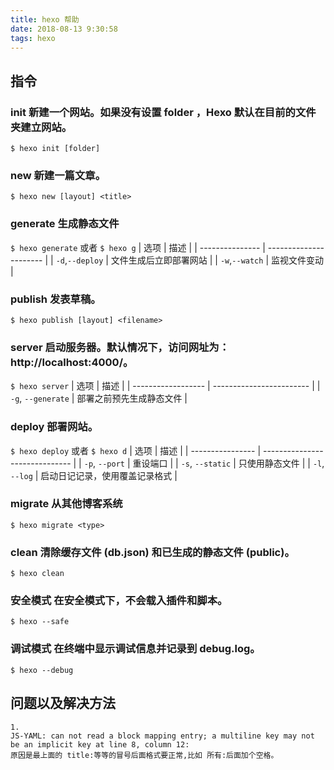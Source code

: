 ```yaml
---
title: hexo 帮助
date: 2018-08-13 9:30:58
tags: hexo
---
```


## 指令

### init 新建一个网站。如果没有设置 folder ，Hexo 默认在目前的文件夹建立网站。
`$ hexo init [folder]`

### new 新建一篇文章。
`$ hexo new [layout] <title>`

### generate 生成静态文件
`$ hexo generate` 或者 `$ hexo g`
| 选项            | 描述                   |
| --------------- | ---------------------- |
| `-d`,`--deploy` | 文件生成后立即部署网站 |
| `-w`,`--watch`  | 监视文件变动           |

### publish 发表草稿。
`$ hexo publish [layout] <filename>`

### server 启动服务器。默认情况下，访问网址为：http://localhost:4000/。
`$ hexo server`
| 选项               | 描述                     |
| ------------------ | ------------------------ |
| `-g`, `--generate` | 部署之前预先生成静态文件 |

### deploy 部署网站。
`$ hexo deploy` 或者 `$ hexo d`
| 选项             | 描述                           |
| ---------------- | ------------------------------ |
| `-p`, `--port`   | 重设端口                       |
| `-s`, `--static` | 只使用静态文件                 |
| `-l`, `--log`    | 启动日记记录，使用覆盖记录格式 |

### migrate 从其他博客系统
`$ hexo migrate <type>`

### clean 清除缓存文件 (db.json) 和已生成的静态文件 (public)。
`$ hexo clean`

### 安全模式 在安全模式下，不会载入插件和脚本。
`$ hexo --safe`

### 调试模式 在终端中显示调试信息并记录到 debug.log。
`$ hexo --debug`

## 问题以及解决方法
```
1. 
JS-YAML: can not read a block mapping entry; a multiline key may not be an implicit key at line 8, column 12:
原因是最上面的 title:等等的冒号后面格式要正常,比如 所有:后面加个空格。
```

